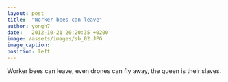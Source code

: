 ```yaml
---
layout: post
title:  "Worker bees can leave"
author: yongh7
date:   2012-10-21 20:20:35 +0200
image: /assets/images/sb_02.JPG
image_caption: 
position: left
---
```


Worker bees can leave, even drones can fly away, the queen is their slaves.